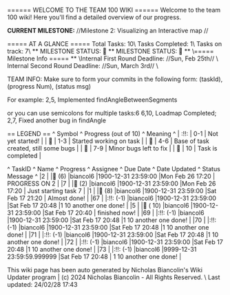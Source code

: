 ====== WELCOME TO THE TEAM 100 WIKI ======
Welcome to the team 100 wiki! Here you'll find a detailed overview of our progress. 

**CURRENT MILESTONE:** //Milestone 2: Visualizing an Interactive map //

===== AT A GLANCE =====
Total Tasks: 10\\ Tasks Completed: 1\\ Tasks on track: 7\\ ** MILESTONE STATUS:  🍏 
** MILESTONE STATUS:  🍏 ** \\===== Milestone Info =====
** \\Internal First Round Deadline: //Sun, Feb 25th// \\ 
Internal Second Round Deadline: //Sun, March 3rd// \\ 

TEAM INFO: Make sure to form your commits in the following form: 
  (taskId), (progress Num), (status msg)

For example:
  2,5, Implemented findAngleBetweenSegments

or you can use semicolons for multiple tasks:6
  6,10, Loadmap Completed; 2,7, Fixed another bug in findAngle

<!-- TODO: Fix this so the deadlines take into account how close a task is to its deadline-->
== LEGEND ==
^ Symbol ^ Progress (out of 10) ^ Meaning ^
| :!!: | 0-1 | Not yet started! |
| 🍎 | 1-3 | Started working on task |
| 🍊 | 4-6 | Base of task created, still some bugs |
| 🍋 | 7-9 | Minor bugs left to fix |
| 🍏 | 10 | Task is completed |


^ TaskID ^ Name ^ Progress ^ Assignee ^ Due Date ^ Date Updated ^ Status Message ^
|2 | |🍊 (6) |biancol6 |1900-12-31 23:59:00 |Mon Feb 26 17:20 | PROGRESS ON 2  |
|7 | |🍎 (2) |biancol6 |1900-12-31 23:59:00 |Mon Feb 26 17:20 | Just starting task 7 |
|1 | |🍋 (8) |biancol6 |1900-12-31 23:59:00 |Sat Feb 17 21:20 | Almost done! |
|67 | |:!!: (-1) |biancol6 |1900-12-31 23:59:00 |Sat Feb 17 20:48 |1 10 another one done! |
|5 | |🍏 ( 10) |biancol6 |1900-12-31 23:59:00 |Sat Feb 17 20:40 | finished now! |
|69 | |:!!: (-1) |biancol6 |1900-12-31 23:59:00 |Sat Feb 17 20:48 |1 10 another one done! |
|70 | |:!!: (-1) |biancol6 |1900-12-31 23:59:00 |Sat Feb 17 20:48 |1 10 another one done! |
|71 | |:!!: (-1) |biancol6 |1900-12-31 23:59:00 |Sat Feb 17 20:48 |1 10 another one done! |
|72 | |:!!: (-1) |biancol6 |1900-12-31 23:59:00 |Sat Feb 17 20:48 |1 10 another one done! |
|73 | |:!!: (-1) |biancol6 |9999-12-31 23:59:59.999999 |Sat Feb 17 20:48 |    1 10 another one done! |

This wiki page has been auto generated by Nicholas Biancolin's Wiki Updater program | (c) 2024 Nicholas Biancolin - All Rights Reserved. \\ 
Last updated: 24/02/28 17:43